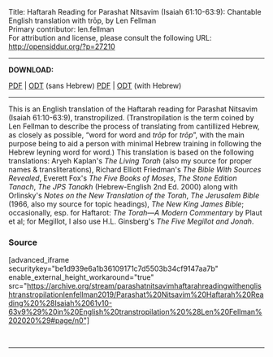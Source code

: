 <html>
<head></head>
<body>
Title: Haftarah Reading for Parashat Nitsavim (Isaiah 61:10-63:9): Chantable English translation with trōp, by Len Fellman<br />
Primary contributor: len.fellman<br />
For attribution and license, please consult the following URL: <a href="http://opensiddur.org/?p=27210">http://opensiddur.org/?p=27210</a>
<p />
<hr />

<strong>DOWNLOAD:</strong> 

<a href="https://archive.org/download/parashatnitsavimhaftarahreadingwithenglishtranstropilationlenfellman2019/Parashat%20Nitsavim%20Haftarah%20Reading%20%28Isaiah%2061v10-63v9%29%20in%20English%20transtropilation%20%28Len%20Fellman%202020%29%20-%20english%20only.pdf">PDF</a> | <a href="https://archive.org/download/parashatnitsavimhaftarahreadingwithenglishtranstropilationlenfellman2019/Parashat%20Nitsavim%20Haftarah%20Reading%20%28Isaiah%2061v10-63v9%29%20in%20English%20transtropilation%20%28Len%20Fellman%202020%29%20-%20english%20only.odt">ODT</a> (sans Hebrew)
<a href="https://archive.org/download/parashatnitsavimhaftarahreadingwithenglishtranstropilationlenfellman2019/Parashat%20Nitsavim%20Haftarah%20Reading%20%28Isaiah%2061v10-63v9%29%20in%20English%20transtropilation%20%28Len%20Fellman%202020%29.pdf">PDF</a> | <a href="https://archive.org/download/parashatnitsavimhaftarahreadingwithenglishtranstropilationlenfellman2019/Parashat%20Nitsavim%20Haftarah%20Reading%20%28Isaiah%2061v10-63v9%29%20in%20English%20transtropilation%20%28Len%20Fellman%202020%29.odt">ODT</a> (with Hebrew)

<hr />

This is an English translation of the Haftarah reading for Parashat Nitsavim (Isaiah 61:10-63:9), transtropilized. (Transtropilation is the term coined by Len Fellman to describe the process of translating from cantillized Hebrew, as closely as possible, “word for word and <em>trōp</em> for <em>trōp</em>”, with the main purpose being to aid a person with minimal Hebrew training in following the Hebrew leyning word for word.) This translation is based on the following translations: Aryeh Kaplan's <em>The Living Torah</em> (also my source for proper names &amp; transliterations), Richard Elliott Friedman's <em>The Bible With Sources Revealed</em>, Everett Fox's <em>The Five Books of Moses</em>, <em>The Stone Edition Tanach</em>, <em>The JPS Tanakh</em> (Hebrew-English 2nd Ed. 2000) along with Orlinsky's <em>Notes on the New Translation of the Torah</em>, <em>The Jerusalem Bible</em> (1966, also my source for topic headings), <em>The New King James Bible</em>; occasionally, esp. for Haftarot: <em>The Torah—A Modern Commentary</em> by Plaut et al; for Megillot, I also use H.L. Ginsberg's <em>The Five Megillot and Jonah</em>.

<h3>Source</h3>

[advanced_iframe securitykey="be1d939e6a1b36109171c7d5503b34cf9147aa7b" enable_external_height_workaround="true" src="https://archive.org/stream/parashatnitsavimhaftarahreadingwithenglishtranstropilationlenfellman2019/Parashat%20Nitsavim%20Haftarah%20Reading%20%28Isaiah%2061v10-63v9%29%20in%20English%20transtropilation%20%28Len%20Fellman%202020%29#page/n0"]

&nbsp;

<hr />

&nbsp;
</body>
</html>